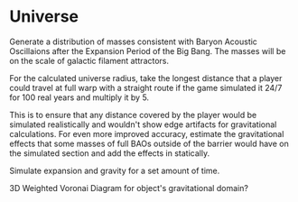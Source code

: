 # Universe
Generate a distribution of masses consistent with Baryon Acoustic Oscillaions after the Expansion Period of the Big Bang. The masses will be on the scale of galactic filament attractors.

For the calculated universe radius, take the longest distance that a player could travel at full warp with a straight route if the game simulated it 24/7 for 100 real years and multiply it by 5.

This is to ensure that any distance covered by the player would be simulated realistically and wouldn't show edge artifacts for gravitational calculations. For even more improved accuracy, estimate the gravitational effects that some masses of full BAOs outside of the barrier would have on the simulated section and add the effects in statically.

Simulate expansion and gravity for a set amount of time.

3D Weighted Voronai Diagram for object's gravitational domain?
